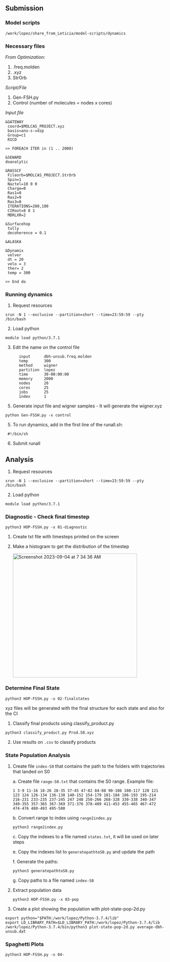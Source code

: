 ## Submission
### Model scripts
```
/work/lopez/share_from_Leticia/model-scripts/dynamics
```


### Necessary files
*From Optimization:*
1. .freq.molden
2. .xyz
3. StrOrb

*Script/File*
1. Gen-FSH.py
2. Control (number of molecules = nodes x cores)

*Input file*
```
&GATEWAY
 coord=$MOLCAS_PROJECT.xyz
 basis=ano-s-vdzp 
 Group=c1
 RICD

>> FOREACH ITER in (1 .. 2000)

&SEWARD
doanalytic

&RASSCF
 Fileorb=$MOLCAS_PROJECT.StrOrb
 Spin=1
 Nactel=10 0 0 
 Charge=0
 Ras1=0
 Ras2=9
 Ras3=0
 ITERATIONS=200,100
 CIRoot=8 8 1
 MDRLXR=2

&Surfacehop
 tully
 decoherence = 0.1

&ALASKA

&Dynamix
 velver
 dt = 20
 velo = 3
 ther= 2
 temp = 300

>> End do
```

### Running dynamics
1. Request resources
```
srun -N 1 --exclusive --partition=short --time=23:59:59 --pty /bin/bash
```
2. Load python
```
module load python/3.7.1
```
3. Edit the name on the control file
```
      input      dbh-unsub.freq.molden
      temp       300
      method     wigner
      partition  lopez
      time       30-00:00:00
      memory     2000
      nodes      20
      cores      25
      jobs       25
      index      1
```
5. Generate input file and wigner samples - It will generate the wigner.xyz
```
python Gen-FSSH.py -x control
```
5. To run dynamics, add in the first line of the runall.sh:  
```
 #!/bin/sh
```
6. Submit runall

## Analysis
1. Request resources
```
srun -N 1 --exclusive --partition=short --time=23:59:59 --pty /bin/bash
```
2. Load python
```
module load python/3.7.1
```
### Diagnostic - Check final timestep
```
python3 HOP-FSSH.py -x 01-diagnostic
```
1. Create txt file with timesteps printed on the screen
2. Make a histogram to get the distribution of the timestep
   
   <img width="391" alt="Screenshot 2023-09-04 at 7 34 36 AM" src="https://github.com/adaogomesl/Leticia-LopezLab/assets/100699955/58159589-e995-42ec-8052-15941f4d4d8e">

   
### Determine Final State
```
python3 HOP-FSSH.py -x 02-finalstates
```
xyz files will be generated with the final structure for each state and also for the CI

1. Classify final products using classify_product.py
```
python3 classify_product.py Prod.S0.xyz
```
2. Use results on ```.csv``` to classify products


### State Population Analysis
1. Create file ```index-S0``` that contains the path to the folders with trajectories that landed on S0
   
   a. Create file ```range-S0.txt``` that contains the S0 range. Example file:
   ```
   1 3-9 11-16 18-26 28-35 37-45 47-82 84-88 90-106 108-117 120 121 123 124 126-134 136-138 140-152 154-179 181-184 186-193 195-214 216-231 233-235 237-245 247 248 250-266 268-328 330-338 340-347 349-355 357-365 367-369 371-376 378-409 411-453 455-465 467-472 474-476 480-493 495-500
   ```
   
   b. Convert range to index using ```range2index.py```
   ```
   python3 range2index.py
   ```

   c. Copy the indexes to a file named ```states.txt```, it will be used on later steps
   
   e. Copy the indexes list to ```generatepathtoS0.py``` and update the path

   f. Generate the paths:
   ```
   python3 generatepathtoS0.py
   ```

   g. Copy paths to a file named ```index-S0```

2. Extract population data
   ```
   python3 HOP-FSSH.py -x 03-pop
   ```

   
3. Create a plot showing the population with plot-state-pop-2d.py
```
export python="$PATH:/work/lopez/Python-3.7.4/lib"
export LD_LIBRARY_PATH=$LD_LIBRARY_PATH:/work/lopez/Python-3.7.4/lib
/work/lopez/Python-3.7.4/bin/python3 plot-state-pop-2d.py average-dbh-unsub.dat
```





### Spaghetti Plots
```
python3 HOP-FSSH.py -x 04-
```








